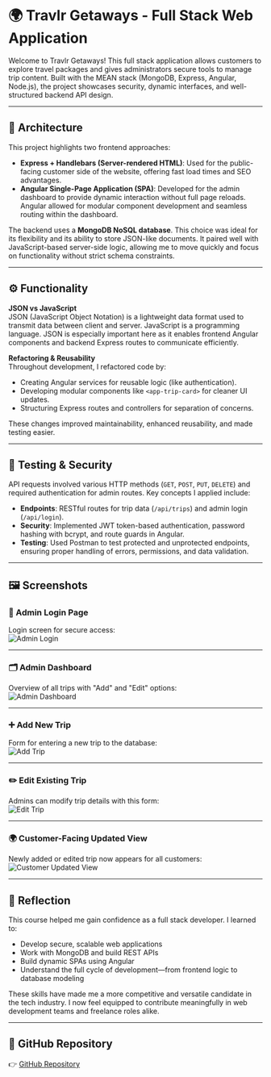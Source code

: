# 🌍 Travlr Getaways - Full Stack Web Application

Welcome to Travlr Getaways! This full stack application allows customers to explore travel packages and gives administrators secure tools to manage trip content. Built with the MEAN stack (MongoDB, Express, Angular, Node.js), the project showcases security, dynamic interfaces, and well-structured backend API design.

---

## 🧱 Architecture

This project highlights two frontend approaches:

- **Express + Handlebars (Server-rendered HTML)**: Used for the public-facing customer side of the website, offering fast load times and SEO advantages.
- **Angular Single-Page Application (SPA)**: Developed for the admin dashboard to provide dynamic interaction without full page reloads. Angular allowed for modular component development and seamless routing within the dashboard.

The backend uses a **MongoDB NoSQL database**. This choice was ideal for its flexibility and its ability to store JSON-like documents. It paired well with JavaScript-based server-side logic, allowing me to move quickly and focus on functionality without strict schema constraints.

---

## ⚙️ Functionality

**JSON vs JavaScript**  
JSON (JavaScript Object Notation) is a lightweight data format used to transmit data between client and server. JavaScript is a programming language. JSON is especially important here as it enables frontend Angular components and backend Express routes to communicate efficiently.

**Refactoring & Reusability**  
Throughout development, I refactored code by:
- Creating Angular services for reusable logic (like authentication).
- Developing modular components like `<app-trip-card>` for cleaner UI updates.
- Structuring Express routes and controllers for separation of concerns.

These changes improved maintainability, enhanced reusability, and made testing easier.

---

## 🧪 Testing & Security

API requests involved various HTTP methods (`GET`, `POST`, `PUT`, `DELETE`) and required authentication for admin routes. Key concepts I applied include:

- **Endpoints**: RESTful routes for trip data (`/api/trips`) and admin login (`/api/login`).
- **Security**: Implemented JWT token-based authentication, password hashing with bcrypt, and route guards in Angular.
- **Testing**: Used Postman to test protected and unprotected endpoints, ensuring proper handling of errors, permissions, and data validation.

---

## 🖼️ Screenshots

### 🔐 Admin Login Page  
Login screen for secure access:  
![Admin Login](./public/screenshots/admin-login.png)

---

### 🗂️ Admin Dashboard  
Overview of all trips with "Add" and "Edit" options:  
![Admin Dashboard](./public/screenshots/admin-dashboard.png)

---

### ➕ Add New Trip  
Form for entering a new trip to the database:  
![Add Trip](./public/screenshots/admin-add-trips-button.png)

---

### ✏️ Edit Existing Trip  
Admins can modify trip details with this form:  
![Edit Trip](./public/screenshots/admin-edit-trips-button.png)

---

### 🌍 Customer-Facing Updated View  
Newly added or edited trip now appears for all customers:  
![Customer Updated View](./public/screenshots/customer-side-new-trips.png)

---

## 💬 Reflection

This course helped me gain confidence as a full stack developer. I learned to:
- Develop secure, scalable web applications
- Work with MongoDB and build REST APIs
- Build dynamic SPAs using Angular
- Understand the full cycle of development—from frontend logic to database modeling

These skills have made me a more competitive and versatile candidate in the tech industry. I now feel equipped to contribute meaningfully in web development teams and freelance roles alike.

---

## 📎 GitHub Repository

👉 [GitHub Repository](https://github.com/gdelsolra/cs465-fullstack)